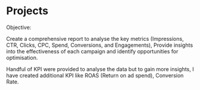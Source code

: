# Projects
Objective:

Create a comprehensive report to analyse the key metrics (Impressions, CTR, Clicks, CPC, Spend, Conversions, and Engagements), Provide insights into the effectiveness of each campaign and identify opportunities for optimisation.

Handful of KPI were provided to analyse the data but to gain more insights, I have created additional KPI like ROAS (Return on ad spend), Conversion Rate.
